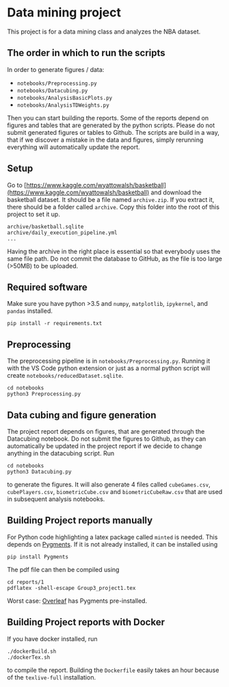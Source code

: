 # Data mining project

This project is for a data mining class and analyzes the NBA dataset.

## The order in which to run the scripts

In order to generate figures / data:

- `notebooks/Preprocessing.py`
- `notebooks/Datacubing.py`
- `notebooks/AnalysisBasicPlots.py`
- `notebooks/AnalysisTDWeights.py`

Then you can start building the reports.
Some of the reports depend on figures and tables that are generated by the python scripts.
Please do not submit generated figures or tables to Github.
The scripts are build in a way, that if we discover a mistake in the data and figures, simply rerunning everything will automatically update the report.

## Setup

Go to [https://www.kaggle.com/wyattowalsh/basketball](https://www.kaggle.com/wyattowalsh/basketball) and download the basketball dataset. It should be a file named `archive.zip`. If you extract it, there should be a folder called `archive`. Copy this folder into the root of this project to set it up.

```console
archive/basketball.sqlite
archive/daily_execution_pipeline.yml
...
```

Having the archive in the right place is essential so that everybody uses the same file path. Do not commit the database to GitHub, as the file is too large (>50MB) to be uploaded.

## Required software

Make sure you have python >3.5 and `numpy`, `matplotlib`, `ipykernel`, and `pandas` installed.

```console
pip install -r requirements.txt
```

## Preprocessing

The preprocessing pipeline is in `notebooks/Preprocessing.py`. Running it with the VS Code python extension or just as a normal python script will create `notebooks/reducedDataset.sqlite`.

```console
cd notebooks
python3 Preprocessing.py
```

## Data cubing and figure generation

The project report depends on figures, that are generated through the Datacubing notebook.
Do not submit the figures to Github, as they can automatically be updated in the project report if we decide to change anything in the datacubing script.
Run

```console
cd notebooks
python3 Datacubing.py
```

to generate the figures. It will also generate 4 files called `cubeGames.csv`, `cubePlayers.csv`, `biometricCube.csv` and `biometricCubeRaw.csv` that are used in subsequent analysis notebooks.

## Building Project reports manually

For Python code highlighting a latex package called `minted` is needed. This depends on [Pygments](https://pygments.org/). If it is not already installed, it can be installed using

```console
pip install Pygments
```

The pdf file can then be compiled using

```console
cd reports/1
pdflatex -shell-escape Group3_project1.tex
```

Worst case: [Overleaf](https://www.overleaf.com/) has Pygments pre-installed.

## Building Project reports with Docker

If you have docker installed, run

```console
./dockerBuild.sh
./dockerTex.sh
```

to compile the report. Building the `Dockerfile` easily takes an hour because of the `texlive-full` installation.
